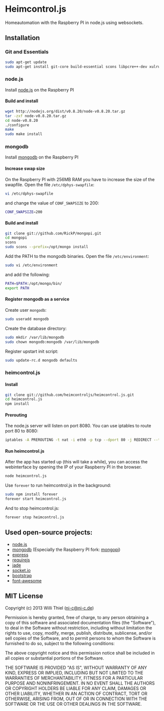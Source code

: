 # Heimcontrol.js

Homeautomation with the Raspberry PI in node.js using websockets.

## Installation

### Git and Essentials

````bash
sudo apt-get update
sudo apt-get install git-core build-essential scons libpcre++-dev xulrunner-dev libboost-dev libboost-program-options-dev libboost-thread-dev libboost-filesystem-dev
````

### node.js

Install [node.js](http://nodejs.org/) on the Raspberry PI

#### Build and install

````bash
wget http://nodejs.org/dist/v0.8.20/node-v0.8.20.tar.gz
tar -zxf node-v0.8.20.tar.gz
cd node-v0.8.20
./configure
make
sudo make install
```` 

### mongodb

Install [mongodb](http://www.mongodb.org/) on the Raspberry PI

#### Increase swap size

On the Raspberry PI with 256MB RAM you have to increase the size of the swapfile. Open the file `/etc/dphys-swapfile`:

````bash
vi /etc/dphys-swapfile
````

and change the value of `CONF_SWAPSIZE` to 200:

````bash
CONF_SWAPSIZE=200
````

#### Build and install

````bash
git clone git://github.com/RickP/mongopi.git
cd mongopi
scons
sudo scons --prefix=/opt/mongo install
```` 

Add the PATH to the mongodb binaries. Open the file `/etc/environment`:

````bash
sudo vi /etc/environment
````

and add the following:

````bash
PATH=$PATH:/opt/mongo/bin/
export PATH
````

#### Register mongodb as a service

Create user `mongodb`:

````bash
sudo useradd mongodb
````

Create the database directory:

````bash
sudo mkdir /var/lib/mongodb
sudo chown mongodb:mongodb /var/lib/mongodb
```` 

Register upstart init script:

````bash
sudo update-rc.d mongodb defaults
````

### heimcontrol.js

#### Install

````bash
git clone git://github.com/heimcontroljs/heimcontrol.js.git
cd heimcontrol.js
npm install
````

#### Prerouting

The node.js server will listen on port 8080. You can use iptables to route port 80 to 8080:

````bash
iptables -A PREROUTING -t nat -i eth0 -p tcp --dport 80 -j REDIRECT --to-port 8080
````

#### Run heimcontrol.js

After the app has started up (this will take a while), you can access the webinterface by opening the IP of your Raspberry PI in the browser.

````bash
node heimcontrol.js
````

Use `forever` to run heimcontrol.js in the background:

````bash
sudo npm install forever
forever start heimcontrol.js
````

And to stop heimcontrol.js:

````bash
forever stop heimcontrol.js
````


## Used open-source projects:

- [node.js](https://github.com/joyent/node)
- [mongodb](https://github.com/mongodb/mongo) (Especially the Raspberry PI fork: [mongopi](https://github.com/RickP/mongopi))
- [express](https://github.com/visionmedia/express)
- [requirejs](https://github.com/jrburke/requirejs)
- [jade](https://github.com/visionmedia/jade)
- [socket.io](https://github.com/LearnBoost/socket.io)
- [bootstrap](https://github.com/twitter/bootstrap)
- [font-awesome](https://github.com/FortAwesome/Font-Awesome)

## MIT License

Copyright (c) 2013 Willi Thiel (ni-c@ni-c.de)

Permission is hereby granted, free of charge, to any person obtaining a copy
of this software and associated documentation files (the "Software"), to deal
in the Software without restriction, including without limitation the rights
to use, copy, modify, merge, publish, distribute, sublicense, and/or sell
copies of the Software, and to permit persons to whom the Software is
furnished to do so, subject to the following conditions:

The above copyright notice and this permission notice shall be included in
all copies or substantial portions of the Software.

THE SOFTWARE IS PROVIDED "AS IS", WITHOUT WARRANTY OF ANY KIND, EXPRESS OR
IMPLIED, INCLUDING BUT NOT LIMITED TO THE WARRANTIES OF MERCHANTABILITY,
FITNESS FOR A PARTICULAR PURPOSE AND NONINFRINGEMENT. IN NO EVENT SHALL
THE AUTHORS OR COPYRIGHT HOLDERS BE LIABLE FOR ANY CLAIM, DAMAGES OR OTHER
LIABILITY, WHETHER IN AN ACTION OF CONTRACT, TORT OR OTHERWISE, ARISING FROM,
OUT OF OR IN CONNECTION WITH THE SOFTWARE OR THE USE OR OTHER DEALINGS IN THE
SOFTWARE.
